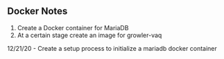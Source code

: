 ## Docker Notes

1. Create a Docker container for MariaDB
2. At a certain stage create an image for growler-vaq

12/21/20 - Create a setup process to initialize a mariadb docker container
